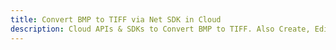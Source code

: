 ---title: Convert BMP to TIFF via Net SDK in Clouddescription: Cloud APIs & SDKs to Convert BMP to TIFF. Also Create, Edit & Render Microsoft Word & OpenOffice documents in the Cloud.---